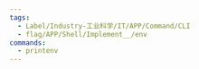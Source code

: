 ```yaml
---
tags:
  - Label/Industry-工业科学/IT/APP/Command/CLI
  - flag/APP/Shell/Implement__/env
commands:
  - printenv
---
```

